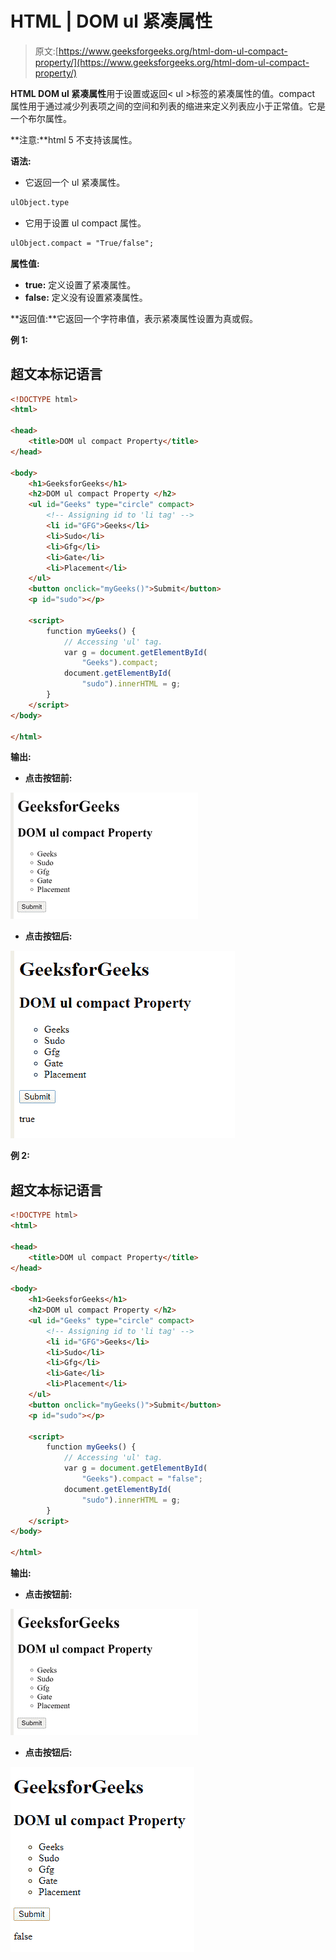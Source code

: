 # HTML | DOM ul 紧凑属性

> 原文:[https://www.geeksforgeeks.org/html-dom-ul-compact-property/](https://www.geeksforgeeks.org/html-dom-ul-compact-property/)

**HTML DOM ul 紧凑属性**用于设置或返回< ul >标签的紧凑属性的值。compact 属性用于通过减少列表项之间的空间和列表的缩进来定义列表应小于正常值。它是一个布尔属性。

**注意:**html 5 不支持该属性。

**语法:**

*   它返回一个 ul 紧凑属性。

```html
ulObject.type
```

*   它用于设置 ul compact 属性。

```html
ulObject.compact = "True/false";
```

**属性值:**

*   **true:** 定义设置了紧凑属性。
*   **false:** 定义没有设置紧凑属性。

**返回值:**它返回一个字符串值，表示紧凑属性设置为真或假。

**例 1:**

## 超文本标记语言

```html
<!DOCTYPE html>
<html>

<head>
    <title>DOM ul compact Property</title>
</head>

<body>
    <h1>GeeksforGeeks</h1>
    <h2>DOM ul compact Property </h2>
    <ul id="Geeks" type="circle" compact>
        <!-- Assigning id to 'li tag' -->
        <li id="GFG">Geeks</li>
        <li>Sudo</li>
        <li>Gfg</li>
        <li>Gate</li>
        <li>Placement</li>
    </ul>
    <button onclick="myGeeks()">Submit</button>
    <p id="sudo"></p>

    <script>
        function myGeeks() {
            // Accessing 'ul' tag.
            var g = document.getElementById(
                "Geeks").compact;
            document.getElementById(
                "sudo").innerHTML = g;
        }
    </script>
</body>

</html>
```

**输出:**

*   **点击按钮前:**

![](img/5cf670ff76c2e373fc2d5c889241e8fa.png)

*   **点击按钮后:**

![](img/cf1392b12aa26a78c31f7427808099f0.png)

**例 2:**

## 超文本标记语言

```html
<!DOCTYPE html>
<html>

<head>
    <title>DOM ul compact Property</title>
</head>

<body>
    <h1>GeeksforGeeks</h1>
    <h2>DOM ul compact Property </h2>
    <ul id="Geeks" type="circle" compact>
        <!-- Assigning id to 'li tag' -->
        <li id="GFG">Geeks</li>
        <li>Sudo</li>
        <li>Gfg</li>
        <li>Gate</li>
        <li>Placement</li>
    </ul>
    <button onclick="myGeeks()">Submit</button>
    <p id="sudo"></p>

    <script>
        function myGeeks() {
            // Accessing 'ul' tag.
            var g = document.getElementById(
                "Geeks").compact = "false";
            document.getElementById(
                "sudo").innerHTML = g;
        }
    </script>
</body>

</html>
```

**输出:**

*   **点击按钮前:**

![](img/5cf670ff76c2e373fc2d5c889241e8fa.png)

*   **点击按钮后:**

![](img/b756e647e97d701dc2f3c8c63cc23331.png)